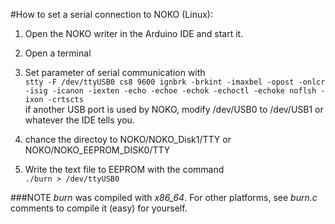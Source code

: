 #How to set a serial connection to NOKO (Linux):

1. Open the NOKO writer in the Arduino IDE and start it. 

2. Open a terminal

3. Set parameter of serial communication with  
``` stty -F /dev/ttyUSB0 cs8 9600 ignbrk -brkint -imaxbel -opost -onlcr -isig -icanon -iexten -echo -echoe -echok -echoctl -echoke noflsh -ixon -crtscts ```  
if another USB port is used by NOKO, modify /dev/USB0 to /dev/USB1 or whatever the IDE tells you.

4. chance the directoy to NOKO/NOKO_Disk1/TTY or NOKO/NOKO_EEPROM_DISK0/TTY

5. Write the text file to EEPROM with the command  
``` ./burn > /dev/ttyUSB0 ```  

###NOTE 
*burn* was compiled with *x86_64*. For other platforms, see *burn.c* comments to compile it (easy) for yourself.
